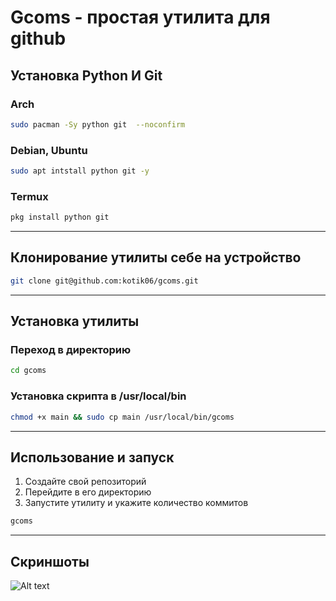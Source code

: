 # Gcoms - простая утилита для github

## Установка Python И Git

### Arch 
```bash
sudo pacman -Sy python git  --noconfirm
```
### Debian, Ubuntu
```bash
sudo apt intstall python git -y
```
### Termux 
```bash
pkg install python git
```
---
## Клонирование утилиты себе на устройство
```bash
git clone git@github.com:kotik06/gcoms.git
```
---
## Установка утилиты
### Переход в директорию 
```bash
cd gcoms
```
### Установка скрипта в /usr/local/bin
```bash
chmod +x main && sudo cp main /usr/local/bin/gcoms
```
---
## Использование и запуск

1. Создайте свой репозиторий
2. Перейдите в его директорию
3. Запустите утилиту и укажите количество коммитов
```bash
gcoms
```
---
## Скриншоты 
![Alt text](https://raw.githubusercontent.com/kotik06/gcoms/main/1_1.png)
